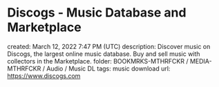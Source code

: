 # Discogs - Music Database and Marketplace

created: March 12, 2022 7:47 PM (UTC)
description: Discover music on Discogs, the largest online music database. Buy and sell music with collectors in the Marketplace.
folder: BOOKMRKS-MTHRFCKR / MEDIA-MTHRFCKR / Audio / Music DL
tags: music download
url: https://www.discogs.com